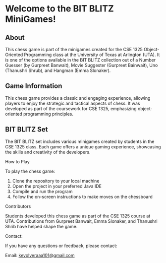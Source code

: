<HTML lang="eng">
<Body>

<h1>
Welcome to the BIT BLITZ MiniGames!
</h1>

<h2>About</h2>

This chess game is part of the minigames created for the CSE 1325 Object-Oriented Programming class at the University of Texas at Arlington (UTA). It is one of the options available in the BIT BLITZ collection out of a Number Guesser (by Gurpreet Banwait), Movie Suggester (Gurpreet Bainwait), Uno (Thanushri Shrub), and Hangman (Emma Slonaker).

<h2>Game Information</h2>

This chess game provides a classic and engaging experience, allowing players to enjoy the strategic and tactical aspects of chess. It was developed as part of the coursework for CSE 1325, emphasizing object-oriented programming principles.

<h2>BIT BLITZ Set</h2>

The BIT BLITZ set includes various minigames created by students in the CSE 1325 class. Each game offers a unique gaming experience, showcasing the skills and creativity of the developers.

How to Play

To play the chess game:

<ol>
  <li>Clone the repository to your local machine</li>
  <li>Open the project in your preferred Java IDE</li>
  <li>Compile and run the program</li>
  <li>Follow the on-screen instructions to make moves on the chessboard</li>
</ol>

Contributors

Students developed this chess game as part of the CSE 1325 course at UTA. Contributions from Gurpreet Banwait, Emma Slonaker, and Thanushri Shrib have helped shape the game.

<footer>
Contact:

If you have any questions or feedback, please contact:

Email: kevolveraaa101@gmail.com

</footer>

  </Body> 
</HTML>
